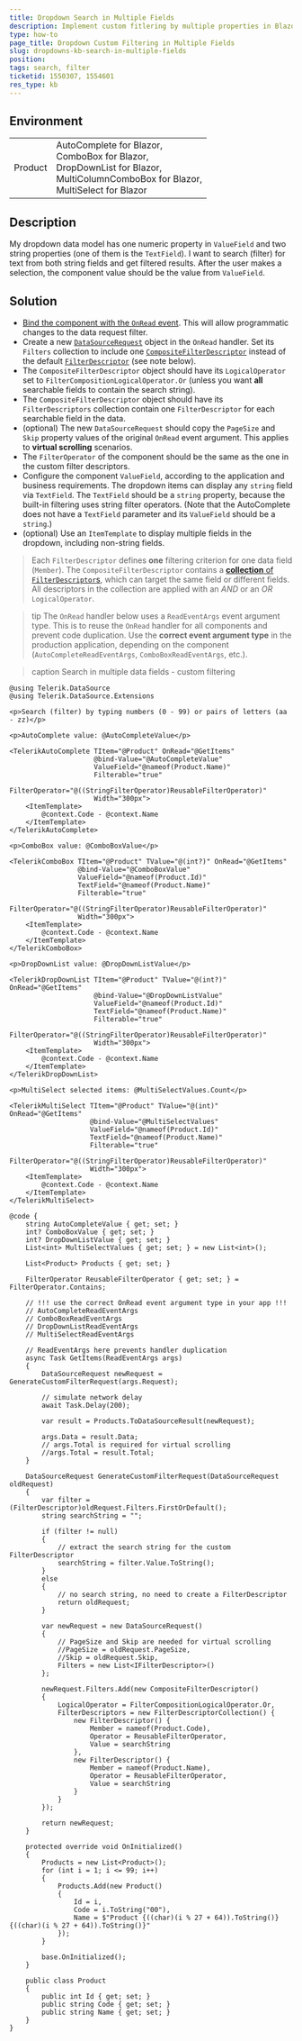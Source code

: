 ```yaml
---
title: Dropdown Search in Multiple Fields
description: Implement custom fitlering by multiple properties in Blazor AutoComplete, ComboBox, DropDownList and MultiSelect. Search in several data fields.
type: how-to
page_title: Dropdown Custom Filtering in Multiple Fields
slug: dropdowns-kb-search-in-multiple-fields
position: 
tags: search, filter
ticketid: 1550307, 1554601
res_type: kb
---
```


## Environment

<table>
    <tbody>
        <tr>
            <td>Product</td>
            <td>
                AutoComplete for Blazor, <br />
                ComboBox for Blazor, <br />
                DropDownList for Blazor, <br />
                MultiColumnComboBox for Blazor, <br />
                MultiSelect for Blazor
            </td>
        </tr>
    </tbody>
</table>

## Description

My dropdown data model has one numeric property in `ValueField` and two string properties (one of them is the `TextField`). I want to search (filter) for text from both string fields and get filtered results. After the user makes a selection, the component value should be the value from `ValueField`.

## Solution

* [Bind the component with the `OnRead` event](slug:common-features-data-binding-onread). This will allow programmatic changes to the data request filter.
* Create a new [`DataSourceRequest`](slug:Telerik.DataSource.DataSourceRequest) object in the `OnRead` handler. Set its `Filters` collection to include one [`CompositeFilterDescriptor`](slug:Telerik.DataSource.CompositeFilterDescriptor) instead of the default [`FilterDescriptor`](slug:Telerik.DataSource.FilterDescriptor) (see note below).
* The `CompositeFilterDescriptor` object should have its `LogicalOperator` set to `FilterCompositionLogicalOperator.Or` (unless you want **all** searchable fields to contain the search string).
* The `CompositeFilterDescriptor` object should have its `FilterDescriptors` collection contain one `FilterDescriptor` for each searchable field in the data.
* (optional) The new `DataSourceRequest` should copy the `PageSize` and `Skip` property values of the original `OnRead` event argument. This applies to **virtual scrolling** scenarios.
* The `FilterOperator` of the component should be the same as the one in the custom filter descriptors.
* Configure the component `ValueField`, according to the application and business requirements. The dropdown items can display any `string` field via `TextField`. The `TextField` should be a `string` property, because the built-in filtering uses string filter operators. (Note that the AutoComplete does not have a `TextField` parameter and its `ValueField` should be a `string`.)
* (optional) Use an `ItemTemplate` to display multiple fields in the dropdown, including non-string fields.

> Each `FilterDescriptor` defines **one** filtering criterion for one data field (`Member`). The `CompositeFilterDescriptor` contains a [**collection** of `FilterDescriptor`s](slug:Telerik.DataSource.FilterDescriptorCollection), which can target the same field or different fields. All descriptors in the collection are applied with an *AND* or an *OR* `LogicalOperator`.

>tip The `OnRead` handler below uses a `ReadEventArgs` event argument type. This is to reuse the `OnRead` handler for all components and prevent code duplication. Use the **correct event argument type** in the production application, depending on the component (`AutoCompleteReadEventArgs`, `ComboBoxReadEventArgs`, etc.).

>caption Search in multiple data fields - custom filtering

````RAZOR
@using Telerik.DataSource
@using Telerik.DataSource.Extensions

<p>Search (filter) by typing numbers (0 - 99) or pairs of letters (aa - zz)</p>

<p>AutoComplete value: @AutoCompleteValue</p>

<TelerikAutoComplete TItem="@Product" OnRead="@GetItems"
                     @bind-Value="@AutoCompleteValue"
                     ValueField="@nameof(Product.Name)"
                     Filterable="true"
                     FilterOperator="@((StringFilterOperator)ReusableFilterOperator)"
                     Width="300px">
    <ItemTemplate>
        @context.Code - @context.Name
    </ItemTemplate>
</TelerikAutoComplete>

<p>ComboBox value: @ComboBoxValue</p>

<TelerikComboBox TItem="@Product" TValue="@(int?)" OnRead="@GetItems"
                 @bind-Value="@ComboBoxValue"
                 ValueField="@nameof(Product.Id)"
                 TextField="@nameof(Product.Name)"
                 Filterable="true"
                 FilterOperator="@((StringFilterOperator)ReusableFilterOperator)"
                 Width="300px">
    <ItemTemplate>
        @context.Code - @context.Name
    </ItemTemplate>
</TelerikComboBox>

<p>DropDownList value: @DropDownListValue</p>

<TelerikDropDownList TItem="@Product" TValue="@(int?)" OnRead="@GetItems"
                     @bind-Value="@DropDownListValue"
                     ValueField="@nameof(Product.Id)"
                     TextField="@nameof(Product.Name)"
                     Filterable="true"
                     FilterOperator="@((StringFilterOperator)ReusableFilterOperator)"
                     Width="300px">
    <ItemTemplate>
        @context.Code - @context.Name
    </ItemTemplate>
</TelerikDropDownList>

<p>MultiSelect selected items: @MultiSelectValues.Count</p>

<TelerikMultiSelect TItem="@Product" TValue="@(int)" OnRead="@GetItems"
                    @bind-Value="@MultiSelectValues"
                    ValueField="@nameof(Product.Id)"
                    TextField="@nameof(Product.Name)"
                    Filterable="true"
                    FilterOperator="@((StringFilterOperator)ReusableFilterOperator)"
                    Width="300px">
    <ItemTemplate>
        @context.Code - @context.Name
    </ItemTemplate>
</TelerikMultiSelect>

@code {
    string AutoCompleteValue { get; set; }
    int? ComboBoxValue { get; set; }
    int? DropDownListValue { get; set; }
    List<int> MultiSelectValues { get; set; } = new List<int>();

    List<Product> Products { get; set; }

    FilterOperator ReusableFilterOperator { get; set; } = FilterOperator.Contains;

    // !!! use the correct OnRead event argument type in your app !!!
    // AutoCompleteReadEventArgs
    // ComboBoxReadEventArgs
    // DropDownListReadEventArgs
    // MultiSelectReadEventArgs

    // ReadEventArgs here prevents handler duplication
    async Task GetItems(ReadEventArgs args)
    {
        DataSourceRequest newRequest = GenerateCustomFilterRequest(args.Request);

        // simulate network delay
        await Task.Delay(200);

        var result = Products.ToDataSourceResult(newRequest);

        args.Data = result.Data;
        // args.Total is required for virtual scrolling
        //args.Total = result.Total;
    }

    DataSourceRequest GenerateCustomFilterRequest(DataSourceRequest oldRequest)
    {
        var filter = (FilterDescriptor)oldRequest.Filters.FirstOrDefault();
        string searchString = "";

        if (filter != null)
        {
            // extract the search string for the custom FilterDescriptor
            searchString = filter.Value.ToString();
        }
        else
        {
            // no search string, no need to create a FilterDescriptor
            return oldRequest;
        }

        var newRequest = new DataSourceRequest()
        {
            // PageSize and Skip are needed for virtual scrolling
            //PageSize = oldRequest.PageSize,
            //Skip = oldRequest.Skip,
            Filters = new List<IFilterDescriptor>()
        };

        newRequest.Filters.Add(new CompositeFilterDescriptor()
        {
            LogicalOperator = FilterCompositionLogicalOperator.Or,
            FilterDescriptors = new FilterDescriptorCollection() {
                new FilterDescriptor() {
                    Member = nameof(Product.Code),
                    Operator = ReusableFilterOperator,
                    Value = searchString
                },
                new FilterDescriptor() {
                    Member = nameof(Product.Name),
                    Operator = ReusableFilterOperator,
                    Value = searchString
                }
            }
        });

        return newRequest;
    }

    protected override void OnInitialized()
    {
        Products = new List<Product>();
        for (int i = 1; i <= 99; i++)
        {
            Products.Add(new Product()
            {
                Id = i,
                Code = i.ToString("00"),
                Name = $"Product {((char)(i % 27 + 64)).ToString()}{((char)(i % 27 + 64)).ToString()}"
            });
        }

        base.OnInitialized();
    }

    public class Product
    {
        public int Id { get; set; }
        public string Code { get; set; }
        public string Name { get; set; }
    }
}
````
